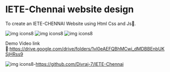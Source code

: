 # IETE-Chennai website design
To create an IETE-CHENNAI Website using Html Css and Js🚀.


![img icons8](https://github.com/Divraj-7/IETE-Chennai/assets/138122681/8d7c49c8-1735-4453-88da-5af513532111)
![img icons8](https://github.com/Divraj-7/IETE-Chennai/assets/138122681/4af87249-a500-498b-ab59-28f6ec3309cd)
![img icons8](https://github.com/Divraj-7/IETE-Chennai/assets/138122681/e5ccf5d1-45b5-4895-908a-6b68e21e289b)



Demo Video link 🔗:https://drive.google.com/drive/folders/1vl0eAEFQBhMCwi_dMDBBEnbUKSjHRss9


![img icons8](https://github.com/Divraj-7/IETE-Chennai/assets/138122681/5d71c3ed-5595-4c66-a35a-1a9299d7beac)-https://github.com/Divraj-7/IETE-Chennai
